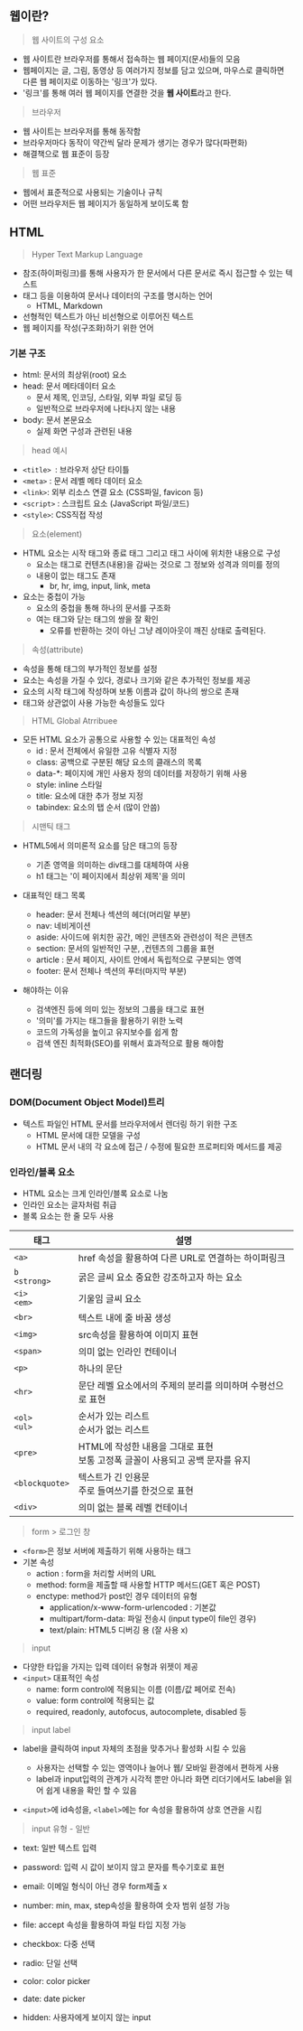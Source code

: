 ## 웹이란?

> 웹 사이트의 구성 요소

- 웹 사이트란 브라우저를 통해서 접속하는 웹 페이지(문서)들의 모음
- 웹페이지는 글, 그림, 동영상 등 여러가지 정보를 담고 있으며, 마우스로 클릭하면 다른 웹 페이지로 이동하는 '링크'가 있다.
- '링크'를 통해 여러 웹 페이지를 연결한 것을 **웹 사이트**라고 한다.



> 브라우저

- 웹 사이트는 브라우저를 통해 동작함
- 브라우저마다 동작이 약간씩 달라 문제가 생기는 경우가 많다(파편화)
- 해결책으로 웹 표준이 등장



> 웹 표준

- 웹에서 표준적으로 사용되는 기술이나 규칙
- 어떤 브라우저든 웹 페이지가 동일하게 보이도록 함



## HTML

> Hyper Text Markup Language

- 참조(하이퍼링크)를 통해 사용자가 한 문서에서 다른 문서로 즉시 접근할 수 있는 텍스트
- 태그 등을 이용하여 문서나 데이터의 구조를 명시하는 언어
  - HTML, Markdown
- 선형적인 텍스트가 아닌 비선형으로 이루어진 텍스트
- 웹 페이지를 작성(구조화)하기 위한 언어



### 기본 구조

- html: 문서의 최상위(root) 요소
- head: 문서 메타데이터 요소
  - 문서 제목, 인코딩, 스타일, 외부 파일 로딩 등
  - 일반적으로 브라우저에 나타나지 않는 내용
- body: 문서 본문요소
  - 실제 화면 구성과 관련된 내용



> head 예시

- `<title> `: 브라우저 상단 타이틀
- `<meta>` : 문서 레벨 메타 데이터 요소
- `<link>`: 외부 리소스 연결 요소 (CSS파일, favicon 등)
- `<script>` : 스크립트 요소 (JavaScript 파일/코드)
- `<style>`: CSS직접 작성



> 요소(element)

- HTML 요소는 시작 태그와 종료 태그 그리고 태그 사이에 위치한 내용으로 구성
  - 요소는 태그로 컨텐츠(내용)을 감싸는 것으로 그 정보와 성격과 의미를 정의
  - 내용이 없는 태그도 존재
    - br, hr, img, input, link, meta
- 요소는 중첩이 가능
  - 요소의 중첩을 통해 하나의 문서를 구조화
  - 여는 태그와 닫는 태그의 쌍을 잘 확인
    - 오류를 반환하는 것이 아닌 그냥 레이아웃이 깨진 상태로 출력된다.



> 속성(attribute)

- 속성을 통해 태그의 부가적인 정보를 설정
- 요소는 속성을 가질 수 있다, 경로나 크기와 같은 추가적인 정보를 제공
- 요소의 시작 태그에 작성하며 보통 이름과 값이 하나의 쌍으로 존재
- 태그와 상관없이 사용 가능한 속성들도 있다



> HTML Global Atrribuee

- 모든 HTML 요소가 공통으로 사용할 수 있는 대표적인 속성
  - id : 문서 전체에서 유일한 고유 식별자 지정
  - class: 공백으로 구분된 해당 요소의 클래스의 목록
  - data-*: 페이지에 개인 사용자 정의 데이터를 저장하기 위해 사용
  - style: inline 스타일
  - title: 요소에 대한 추가 정보 지정
  - tabindex: 요소의 탭 순서 (많이 안씀)



> 시맨틱 태그

- HTML5에서 의미론적 요소를 담은 태그의 등장
  - 기존 영역을 의미하는 div태그를 대체하여 사용
  - h1 태그는 '이 페이지에서 최상위 제목'을 의미
- 대표적인 태그 목록
  - header: 문서 전체나 섹션의 헤더(머리말 부분)
  - nav: 네비게이션
  - aside: 사이드에 위치한 공간, 메인 콘텐츠와 관련성이 적은 콘텐츠
  - section: 문서의 일반적인 구분, ,컨텐츠의 그룹을 표현
  - article : 문서 페이지, 사이트 안에서 독립적으로 구분되는 영역
  - footer: 문서 전체나 섹션의 푸터(마지막 부분)

- 해야하는 이유
  - 검색엔진 등에 의미 있는 정보의 그룹을 태그로 표현
  - '의미'를 가지는 태그들을 활용하기 위한 노력
  - 코드의 가독성을 높이고 유지보수를 쉽게 함
  - 검색 엔진 최적화(SEO)를 위해서 효과적으로 활용 해야함



## 랜더링

### DOM(Document Object Model)트리

- 텍스트 파일인 HTML 문서를 브라우저에서 렌더링 하기 위한 구조
  - HTML 문서에 대한 모델을 구성
  - HTML 문서 내의 각 요소에 접근 / 수정에 필요한 프로퍼티와 메서드를 제공



### 인라인/블록 요소

- HTML 요소는 크게 인라인/블록 요소로 나눔
- 인라인 요소는 글자처럼 취급
- 블록 요소는 한 줄 모두 사용



| 태그                | 설명                                                         |
| ------------------- | ------------------------------------------------------------ |
| `<a>`               | href 속성을 활용하여 다른 URL로 연결하는 하이퍼링크          |
| `b`<br />`<strong>` | 굵은 글씨 요소 중요한 강조하고자 하는 요소                   |
| `<i>`<br />`<em>`   | 기울임 글씨 요소                                             |
| `<br>`              | 텍스트 내에 줄 바꿈 생성                                     |
| `<img>`             | src속성을 활용하여 이미지 표현                               |
| `<span>`            | 의미 없는 인라인 컨테이너                                    |
| `<p>`               | 하나의 문단                                                  |
| `<hr>`              | 문단 레벨 요소에서의 주제의 분리를 의미하며 수평선으로 표현  |
| `<ol>`<br />`<ul>`  | 순서가 있는 리스트<br />순서가 없는 리스트                   |
| `<pre>`             | HTML에 작성한 내용을 그대로 표현<br />보통 고정폭 글꼴이 사용되고 공백 문자를 유지 |
| `<blockquote>`      | 텍스트가 긴 인용문<br />주로 들여쓰기를 한것으로 표현        |
| `<div>`             | 의미 없는 블록 레벨 컨테이너                                 |



> form > 로그인 창

- `<form>`은 정보 서버에 제출하기 위해 사용하는 태그
- 기본 속성
  - action : form을 처리할 서버의 URL
  - method: form을 제출할 때 사용할 HTTP 메서드(GET 혹은 POST)
  - enctype: method가 post인 경우 데이터의 유형
    - application/x-www-form-urlencoded : 기본값
    - multipart/form-data: 파일 전송시 (input type이 file인 경우)
    - text/plain: HTML5 디버깅 용 (잘 사용 x)



> input

- 다양한 타입을 가지는 입력 데이터 유형과 위젯이 제공
- `<input>` 대표적인 속성
  - name: form control에 적용되는 이름 (이름/값 페어로 전속)
  - value: form control에 적용되는 값
  - required, readonly, autofocus, autocomplete, disabled 등



> input label

- label을 클릭하여 input 자체의 초점을 맞추거나 활성화 시킬 수 있음
  - 사용자는 선택할 수 있는 영역이나 늘어나 웹/ 모바일 환경에서 편하게 사용
  - label과 input입력의 관계가 시각적 뿐만 아니라 화면 리더기에서도 label을 읽어 쉽게 내용을 확인 할 수 있음

- `<input>`에 id속성을, `<label>`에는 for 속성을 활용하여 상호 연관을 시킴



> input 유형 - 일반

- text: 일반 텍스트 입력
- password: 입력 시 값이  보이지 않고 문자를 특수기호로 표현
- email: 이메일 형식이 아닌 경우 form제출 x
- number: min, max, step속성을 활용하여 숫자 범위 설정 가능
- file: accept 속성을 활용하여 파일 타입 지정 가능
- checkbox: 다중 선택
- radio: 단일 선택

- color: color picker
- date: date picker
- hidden: 사용자에게 보이지 않는 input